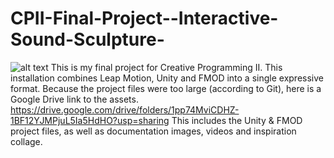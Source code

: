 # CPII-Final-Project--Interactive-Sound-Sculpture-
![alt text](http://oi64.tinypic.com/9kcn83.jpg)
This is my final project for Creative Programming II. This installation combines Leap Motion, Unity and FMOD into a single expressive format.
Because the project files were too large (according to Git), here is a Google Drive link to the assets. 
https://drive.google.com/drive/folders/1pp74MviCDHZ-1BF12YJMPjuL5Ia5HdHO?usp=sharing
This includes the Unity & FMOD project files, as well as documentation images, videos and inspiration collage.
